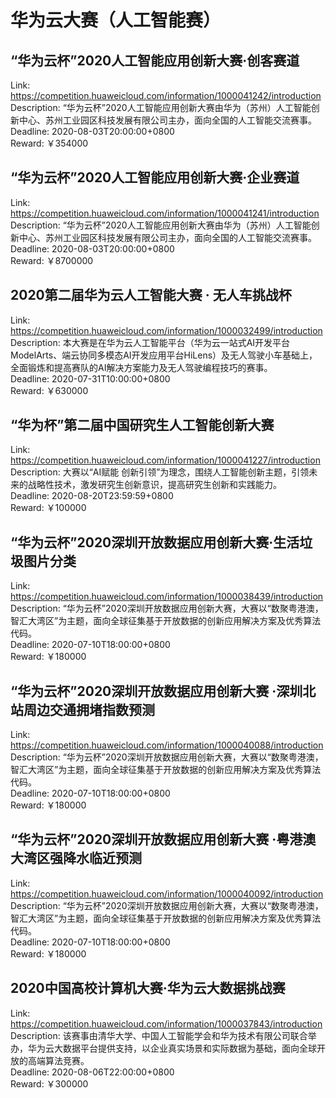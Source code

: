 # 华为云大赛（人工智能赛）



## “华为云杯”2020人工智能应用创新大赛·创客赛道

Link: https://competition.huaweicloud.com/information/1000041242/introduction  
Description: “华为云杯”2020人工智能应用创新大赛由华为（苏州）人工智能创新中心、苏州工业园区科技发展有限公司主办，面向全国的人工智能交流赛事。  
Deadline: 2020-08-03T20:00:00+0800  
Reward: ￥354000  


## “华为云杯”2020人工智能应用创新大赛·企业赛道

Link: https://competition.huaweicloud.com/information/1000041241/introduction  
Description: “华为云杯”2020人工智能应用创新大赛由华为（苏州）人工智能创新中心、苏州工业园区科技发展有限公司主办，面向全国的人工智能交流赛事。  
Deadline: 2020-08-03T20:00:00+0800  
Reward: ￥8700000  


## 2020第二届华为云人工智能大赛 · 无人车挑战杯

Link: https://competition.huaweicloud.com/information/1000032499/introduction  
Description: 本大赛是在华为云人工智能平台（华为云一站式AI开发平台ModelArts、端云协同多模态AI开发应用平台HiLens）及无人驾驶小车基础上，全面锻炼和提高赛队的AI解决方案能力及无人驾驶编程技巧的赛事。  
Deadline: 2020-07-31T10:00:00+0800  
Reward: ￥630000  


## “华为杯”第二届中国研究生人工智能创新大赛

Link: https://competition.huaweicloud.com/information/1000041227/introduction  
Description: 大赛以“AI赋能 创新引领”为理念，围绕人工智能创新主题，引领未来的战略性技术，激发研究生创新意识，提高研究生创新和实践能力。  
Deadline: 2020-08-20T23:59:59+0800  
Reward: ￥100000  


## “华为云杯”2020深圳开放数据应用创新大赛·生活垃圾图片分类

Link: https://competition.huaweicloud.com/information/1000038439/introduction  
Description: “华为云杯”2020深圳开放数据应用创新大赛，大赛以“数聚粤港澳，智汇大湾区”为主题，面向全球征集基于开放数据的创新应用解决方案及优秀算法代码。  
Deadline: 2020-07-10T18:00:00+0800  
Reward: ￥180000  


## “华为云杯”2020深圳开放数据应用创新大赛 ·深圳北站周边交通拥堵指数预测

Link: https://competition.huaweicloud.com/information/1000040088/introduction  
Description: “华为云杯”2020深圳开放数据应用创新大赛，大赛以“数聚粤港澳，智汇大湾区”为主题，面向全球征集基于开放数据的创新应用解决方案及优秀算法代码。  
Deadline: 2020-07-10T18:00:00+0800  
Reward: ￥180000  


## “华为云杯”2020深圳开放数据应用创新大赛 ·粤港澳大湾区强降水临近预测

Link: https://competition.huaweicloud.com/information/1000040092/introduction  
Description: “华为云杯”2020深圳开放数据应用创新大赛，大赛以“数聚粤港澳，智汇大湾区”为主题，面向全球征集基于开放数据的创新应用解决方案及优秀算法代码。  
Deadline: 2020-07-10T18:00:00+0800  
Reward: ￥180000  


## 2020中国高校计算机大赛·华为云大数据挑战赛

Link: https://competition.huaweicloud.com/information/1000037843/introduction  
Description: 该赛事由清华大学、中国人工智能学会和华为技术有限公司联合举办，华为云大数据平台提供支持，以企业真实场景和实际数据为基础，面向全球开放的高端算法竞赛。  
Deadline: 2020-08-06T22:00:00+0800  
Reward: ￥300000  

